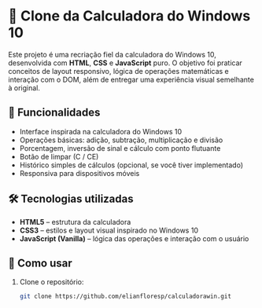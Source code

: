 # 🧮 Clone da Calculadora do Windows 10

Este projeto é uma recriação fiel da calculadora do Windows 10, desenvolvida com **HTML**, **CSS** e **JavaScript** puro. O objetivo foi praticar conceitos de layout responsivo, lógica de operações matemáticas e interação com o DOM, além de entregar uma experiência visual semelhante à original.


## 🚀 Funcionalidades

- Interface inspirada na calculadora do Windows 10
- Operações básicas: adição, subtração, multiplicação e divisão
- Porcentagem, inversão de sinal e cálculo com ponto flutuante
- Botão de limpar (C / CE)
- Histórico simples de cálculos (opcional, se você tiver implementado)
- Responsiva para dispositivos móveis

## 🛠 Tecnologias utilizadas

- **HTML5** – estrutura da calculadora
- **CSS3** – estilos e layout visual inspirado no Windows 10
- **JavaScript (Vanilla)** – lógica das operações e interação com o usuário

## 📁 Como usar

1. Clone o repositório:
   ```bash
   git clone https://github.com/elianfloresp/calculadorawin.git
